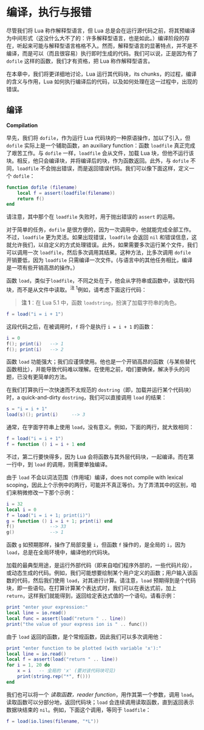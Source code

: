 # 编译，执行与报错

尽管我们将 Lua 称作解释型语言，但 Lua 总是会在运行源代码之前，将其预编译为中间形式（这没什么大不了的：许多解释型语言，也是如此。）编译阶段的存在，听起来可能与解释型语言格格不入。然而，解释型语言的显著特点，并不是不编译，而是可以（而且很容易）执行即时生成的代码。我们可以说，正是因为有了 `dofile` 这样的函数，我们才有资格，把 Lua 称作解释型语言。


在本章中，我们将更详细地讨论，Lua 运行其代码块，its chunks，的过程，编译的含义与作用，Lua 如何执行编译后的代码，以及如何处理在这一过程中，出现的错误。


## 编译

**Compilation**


早先，我们将 `dofile`，作为运行 Lua 代码块的一种原语操作，加以了引入，但 `dofile` 实际上是一个辅助函数，an auxiliary function：函数 `loadfile` 真正完成了艰苦工作。与 `dofile` 一样，`loadfile` 会从文件，加载 Lua 块，但他不运行该块。相反，他只会编译块，并将编译后的块，作为函数返回。此外，与 `dofile` 不同，`loadfile` 不会抛出错误，而是返回错误代码。我们可以像下面这样，定义一个 `dofile`：


```lua
function dofile (filename)
    local f = assert(loadfile(filename))
    return f()
end
```

请注意，其中那个在 `loadfile` 失败时，用于抛出错误的 `assert` 的运用。


对于简单的任务，`dofile` 是很方便的，因为一次调用中，他就能完成全部工作。不过，`loadfile` 更为灵活。如果出现错误，`loadfile` 会返回 `nil` 和错误信息，这就允许我们，以自定义的方式处理错误。此外，如果需要多次运行某个文件，我们可以调用一次 `loadfile`，然后多次调用其结果。这种方法，比多次调用 `dofile` 开销要低，因为 `loadfile` 只需编译一次文件。(与语言中的其他任务相比，编译是一项有些开销高昂的操作。）

函数 `load`，类似于`loadfile`，不同之处在于，他会从字符串或函数中，读取代码块，而不是从文件中读取。<sup>注 1</sup>例如，请考虑下面这行代码：

> **注 1**：在 Lua 5.1 中，函数 `loadstring`，扮演了加载字符串的角色。

```lua
f = load("i = i + 1")
```

这段代码之后，在被调用时，`f` 将个是执行 `i = i + 1` 的函数：


```lua
i = 0
f(); print(i)   --> 1
f(); print(i)   --> 2
```

函数 `load` 功能强大；我们应谨慎使用。他也是一个开销高昂的函数（与某些替代函数相比），并能导致代码难以理解。在使用之前，咱们要确保，解决手头的问题，已没有更简单的方法。

在我们打算执行一次快速而不太规范的 `dostring`（即，加载并运行某个代码块）时，a quick-and-dirty `dostring`，我们可以直接调用 `load` 的结果：


```lua
s = "i = i + 1"
load(s)(); print(i)     --> 3
```


通常，在字面字符串上使用 `load`，没有意义。例如，下面的两行，就大致相同：


```lua
f = load("i = i + 1")
f = function () i = i + 1 end
```

不过，第二行要快得多，因为 Lua 会将函数与其外层代码块，一起编译。而在第一行中，到 `load` 的调用，则需要单独编译。


由于 `load` 不会以词法范围（作用域）编译，does not compile with lexical scoping，因此上个示例中的两行，可能并不真正等价。为了弄清其中的区别，咱们来稍微修改一下那个示例：

```lua
i = 32
local i = 0
f = load("i = i + 1; print(i)")
g = function () i = i + 1; print(i) end
f()             --> 33
g()             --> 1
```

函数 `g` 如预期那样，操作了局部变量 `i`，但函数 `f` 操作的，是全局的 `i`，因为 `load`，总是在全局环境中，编译他的代码块。

加载的最典型用途，是运行外部代码（即来自咱们程序外部的，一些代码片段），或动态生成的代码。例如，我们可能想要绘制某个用户定义的函数；用户输入该函数的代码，然后我们使用 `load`，对其进行计算。请注意，`load` 预期得到是个代码块，即一些语句。在打算计算某个表达式时，我们可以在表达式前，加上 `return`，这样我们就能得到，返回给定表达式值的一个语句。请看示例：

```lua
print "enter your expression:"
local line = io.read()
local func = assert(load("return " .. line))
print("the value of your express ion is " .. func())
```

由于 `load` 返回的函数，是个常规函数，因此我们可以多次调用他：


```lua
print "enter function to be plotted (with variable 'x'):"
local line = io.read()
local f = assert(load("return " .. line))
for i = 1, 20 do
    x = i   -- 全局的 'x' (要对该代码块可见)
    print(string.rep("*", f()))
end
```


我们也可以将一个 *读取函数，reader function*，用作其第一个参数，调用 `load`。读取函数可以分部分地，返回代码块；`load` 会连续调用读取函数，直到返回表示数据块结束的 `nil`。例如，下面这个调用，等同于 `loadfile`：


```lua
f = load(io.lines(filename, "*L"))
```
